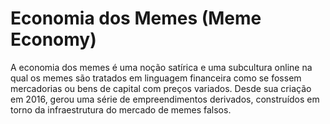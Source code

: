 # Economia dos Memes (Meme Economy)

A economia dos memes é uma noção satírica e uma subcultura online na qual os memes são tratados em linguagem financeira como se fossem mercadorias ou bens de capital com preços variados. Desde sua criação em 2016, gerou uma série de empreendimentos derivados, construídos em torno da infraestrutura do mercado de memes falsos.